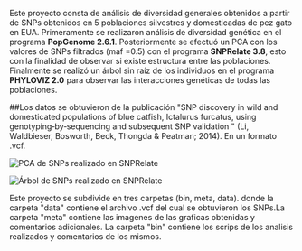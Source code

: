 Este proyecto consta de análisis de diversidad generales obtenidos a partir de SNPs obtenidos en 5 poblaciones silvestres y domesticadas de pez gato en EUA. Primeramente se realizaron análisis de diversidad genética en el programa  **PopGenome 2.6.1**. Posteriormente se efectuó un PCA con los valores de SNPs filtrados (maf =0.5) con el programa **SNPRelate 3.8**, esto con la finalidad de observar si existe estructura entre las poblaciones. Finalmente se realizó un árbol sin raíz de los individuos en el programa **PHYLOVIZ 2.0** para observar las interacciones genéticas de todas las poblaciones. 

##Los datos se obtuvieron de la publicación "SNP discovery in wild and domesticated populations of blue catfish, Ictalurus furcatus, using genotyping‐by‐sequencing and subsequent SNP validation " (Li, Waldbieser, Bosworth, Beck, Thongda & Peatman; 2014). En un formato .vcf.

![PCA de SNPs realizado en SNPRelate](https://github.com/ALBERTOPP/Tareas_BioinfRepro2019_AEPP/blob/master/ProyectoUnidad5_AEPP./meta./PCASNPR.png "PCA de SNPs realizado en SNPRelate")

![Árbol de SNPs realizado en SNPRelate](https://github.com/ALBERTOPP/Tareas_BioinfRepro2019_AEPP/blob/master/ProyectoUnidad5_AEPP./meta./treeSNPs.PNG "Árbol de SNPs realizado en SNPRelate")

Este proyecto se subdivide en tres carpetas (bin, meta, data). donde la carpeta "data" contiene el archivo .vcf del cual se obtuvieron los SNPs.La carpeta "meta" contiene las imagenes de las graficas obtenidas y comentarios adicionales. La carpeta "bin" contiene los scrips de los analisis realizados y comentarios de los mismos.
